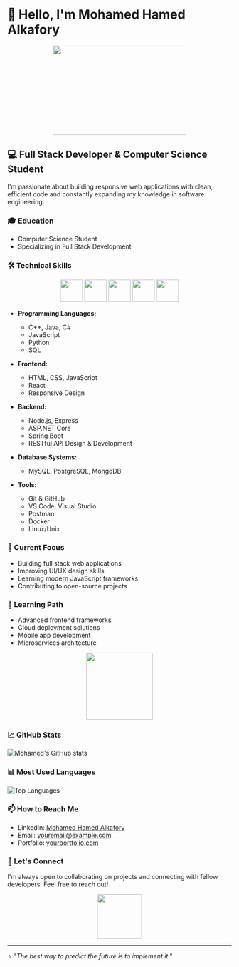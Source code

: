 # 👋 Hello, I'm Mohamed Hamed Alkafory

<div align="center">
  <img src="https://media.giphy.com/media/qgQUggAC3Pfv687qPC/giphy.gif" width="300" height="200"/>
</div>

## 💻 Full Stack Developer & Computer Science Student

I'm passionate about building responsive web applications with clean, efficient code and constantly expanding my knowledge in software engineering.

### 🎓 Education
- Computer Science Student
- Specializing in Full Stack Development

### 🛠️ Technical Skills

<div align="center">
  <img src="https://media.giphy.com/media/ln7z2eWriiQAllfVcn/giphy.gif" width="50" height="50"/>
  <img src="https://media.giphy.com/media/LMt9638dO8dftAjtco/giphy.gif" width="50" height="50"/>
  <img src="https://media.giphy.com/media/IdyAQJVN2kVPNUrojM/giphy.gif" width="50" height="50"/>
  <img src="https://media.giphy.com/media/XAxylRMCdpbEWUAvr8/giphy.gif" width="50" height="50"/>
  <img src="https://media.giphy.com/media/fsEaZldNC8A1PJ3mwp/giphy.gif" width="50" height="50"/>
</div>

- **Programming Languages:** 
  - C++, Java, C#
  - JavaScript
  - Python
  - SQL
  
- **Frontend:**
  - HTML, CSS, JavaScript
  - React
  - Responsive Design
  
- **Backend:**
  - Node.js, Express
  - ASP.NET Core
  - Spring Boot
  - RESTful API Design & Development
  
- **Database Systems:**
  - MySQL, PostgreSQL, MongoDB
  
- **Tools:**
  - Git & GitHub
  - VS Code, Visual Studio
  - Postman
  - Docker
  - Linux/Unix

### 🔭 Current Focus
- Building full stack web applications
- Improving UI/UX design skills
- Learning modern JavaScript frameworks
- Contributing to open-source projects

### 🌱 Learning Path
- Advanced frontend frameworks
- Cloud deployment solutions
- Mobile app development
- Microservices architecture

<div align="center">
  <img src="https://media.giphy.com/media/HscDLzkO8EOTmgkhQP/giphy.gif" width="150" height="150"/>
</div>

### 📈 GitHub Stats
![Mohamed's GitHub stats](https://github-readme-stats.vercel.app/api?username=YourGitHubUsername&show_icons=true&theme=radical)

### 📊 Most Used Languages
![Top Languages](https://github-readme-stats.vercel.app/api/top-langs/?username=YourGitHubUsername&layout=compact&theme=radical)

### 📫 How to Reach Me
- LinkedIn: [Mohamed Hamed Alkafory](https://www.linkedin.com/in/YourLinkedInUsername/)
- Email: youremail@example.com
- Portfolio: [yourportfolio.com](https://www.yourportfolio.com)

### 💬 Let's Connect
I'm always open to collaborating on projects and connecting with fellow developers. Feel free to reach out!

<div align="center">
  <img src="https://media.giphy.com/media/M9gbBd9nbDrOTu1Mqx/giphy.gif" width="100"/>
</div>

---

⭐️ *"The best way to predict the future is to implement it."*
